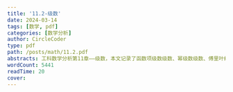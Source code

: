 ```yaml
---
title: '11.2-级数'
date: 2024-03-14
tags: [数学, pdf]
categories: [数学分析]
author: CircleCoder
type: pdf
path: /posts/math/11.2.pdf
abstracts: 工科数学分析第11章——级数，本文记录了函数项级数级数、幂级数级数、傅里叶级数这三节的笔记。
wordCount: 5441
readTime: 20
cover:
---
```

